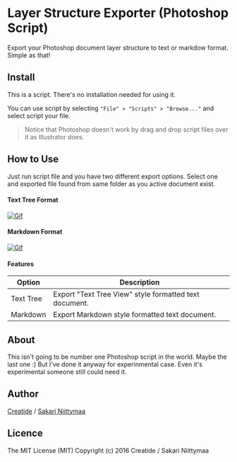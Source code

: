 Layer Structure Exporter (Photoshop Script)
===========================================

Export your Photoshop document layer structure to text or markdow format. Simple as that!

## Install

This is a script. There's no installation needed for using it. 

You can use script by selecting `"File" > "Scripts" > "Browse..."` and select script your file.

> Notice that Photoshop doesn't work by drag and drop script files over it as Illustrator does.

## How to Use

Just run script file and you have two different export options. Select one and exported file found from same folder as you active document exist.

#### Text Tree Format

<a href="https://www.dropbox.com/s/gd4io0egdwcwx1x/LayerStructureExporter_Examle_Text.gif?raw=1" target="_blank">![Gif](https://www.dropbox.com/s/gd4io0egdwcwx1x/LayerStructureExporter_Examle_Text.gif?raw=1)</a>

#### Markdown Format

<a href="https://www.dropbox.com/s/ncqjhrlvn35f3wp/LayerStructureExporter_Examle_Markdown.gif?raw=1" target="_blank">![Gif](https://www.dropbox.com/s/ncqjhrlvn35f3wp/LayerStructureExporter_Examle_Markdown.gif?raw=1)</a>

#### Features

| Option | Description |
| --- | --- |
| Text Tree | Export "Text Tree View" style formatted text document. |
| Markdown | Export Markdown style formatted text document. |

## About
This isn't going to be number one Photoshop script in the world. Maybe the last one :) But I've done it anyway for experinmental case. Even it's experimental someone still could need it.

## Author
[Creatide](http://creatide.com) / [Sakari Niittymaa](http://niittymaa.com)

## Licence
The MIT License (MIT)
Copyright (c) 2016 Creatide / Sakari Niittymaa
